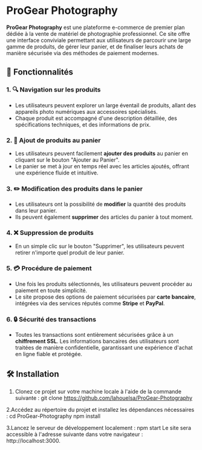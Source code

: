 # ProGear Photography

**ProGear Photography** est une plateforme e-commerce de premier plan dédiée à la vente de matériel de photographie professionnel. Ce site offre une interface conviviale permettant aux utilisateurs de parcourir une large gamme de produits, de gérer leur panier, et de finaliser leurs achats de manière sécurisée via des méthodes de paiement modernes.

## 🚀 Fonctionnalités

### 1. **🔍 Navigation sur les produits**
   - Les utilisateurs peuvent explorer un large éventail de produits, allant des appareils photo numériques aux accessoires spécialisés.
   - Chaque produit est accompagné d'une description détaillée, des spécifications techniques, et des informations de prix.

### 2. **🛒 Ajout de produits au panier**
   - Les utilisateurs peuvent facilement **ajouter des produits** au panier en cliquant sur le bouton "Ajouter au Panier".
   - Le panier se met à jour en temps réel avec les articles ajoutés, offrant une expérience fluide et intuitive.

### 3. **✏️ Modification des produits dans le panier**
   - Les utilisateurs ont la possibilité de **modifier** la quantité des produits dans leur panier.
   - Ils peuvent également **supprimer** des articles du panier à tout moment.

### 4. **❌ Suppression de produits**
   - En un simple clic sur le bouton "Supprimer", les utilisateurs peuvent retirer n'importe quel produit de leur panier.

### 5. **💳 Procédure de paiement**
   - Une fois les produits sélectionnés, les utilisateurs peuvent procéder au paiement en toute simplicité.
   - Le site propose des options de paiement sécurisées par **carte bancaire**, intégrées via des services réputés comme **Stripe** et **PayPal**.

### 6. **🔒 Sécurité des transactions**
   - Toutes les transactions sont entièrement sécurisées grâce à un **chiffrement SSL**. Les informations bancaires des utilisateurs sont traitées de manière confidentielle, garantissant une expérience d'achat en ligne fiable et protégée.

## 🛠️ Installation

1. Clonez ce projet sur votre machine locale à l'aide de la commande suivante :
   git clone https://github.com/lahouelsa/ProGear-Photography
   
2.Accédez au répertoire du projet et installez les dépendances nécessaires :
   cd ProGear-Photography
   npm install

3.Lancez le serveur de développement localement :
   npm start
Le site sera accessible à l'adresse suivante dans votre navigateur : http://localhost:3000.




